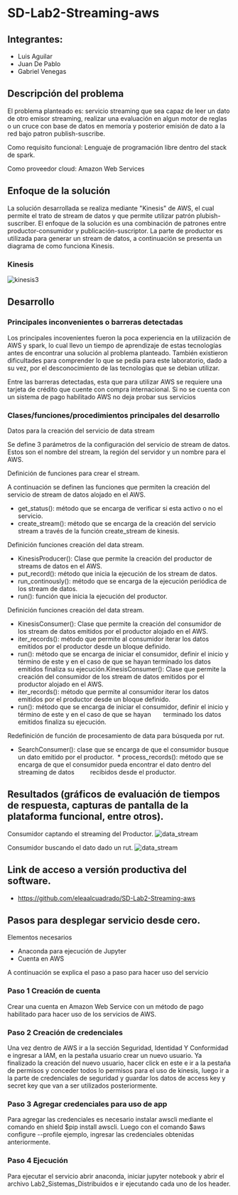 # SD-Lab2-Streaming-aws

## Integrantes:
* Luis Aguilar
* Juan De Pablo
* Gabriel Venegas

## Descripción del problema
  El problema planteado es: servicio streaming que sea capaz de leer un dato de otro emisor streaming, realizar una evaluación en algun motor de reglas o un cruce con base de datos en memoría y posterior emisión de dato a la red bajo patron publish-suscribe.
  
  Como requisito funcional: Lenguaje de programación libre dentro del stack de spark.
  
  Como proveedor cloud: Amazon Web Services
  
## Enfoque de la solución
La solución desarrollada se realiza mediante "Kinesis" de AWS, el cual permite el trato de stream de datos y que permite utilizar patrón plubish-suscriber.
El enfoque de la solución es una combinación de patrones entre productor-consumidor y publicación-suscriptor. La parte de productor es utilizada para generar un stream de datos, a continuación se presenta un diagrama de como funciona Kinesis.


### Kinesis
![kinesis3](https://user-images.githubusercontent.com/19898908/58143990-bfc71500-7c1a-11e9-9ed1-96deb24cc20f.PNG)

## Desarrollo

### Principales inconvenientes o barreras detectadas
Los principales incovenientes fueron la poca experiencia en la utilización de AWS y spark, lo cual llevo un tiempo de aprendizaje de estas tecnologías antes de encontrar una solución al problema planteado. También existieron dificultades para comprender lo que se pedía para este laboratorio, dado a su vez, por el desconocimiento de las tecnologías que se debian utilizar.

Entre las barreras detectadas, esta que para utilizar AWS se requiere una tarjeta de crédito que cuente con compra internacional. Si no se cuenta con un sistema de pago habilitado AWS no deja probar sus servicios
### Clases/funciones/procedimientos principales del desarrollo

Datos para la creación del servicio de data stream

Se define 3 parámetros de la configuración del servicio de stream de datos. Estos son el nombre del stream, la región del servidor y un nombre para el AWS.


Definición de funciones para crear el stream.

  A continuación se definen las funciones que permiten la creación del servicio de stream de datos alojado en el AWS.
 * get_status(): método que se encarga de verificar si esta activo o no el servicio.
 * create_stream(): método que se encarga de la creación del servicio stream a través de la función create_stream de kinesis.


 Definición funciones creación del data stream.
 
 * KinesisProducer(): Clase que permite la creación del productor de streams de datos en el AWS.
 * put_record(): método que inicia la ejecución de los stream de datos.
 * run_continously(): método que se encarga de la ejecución periódica de los stream de datos.
 * run(): función que inicia la ejecución del productor.

 Definición funciones creación del data stream.
 
  * KinesisConsumer(): Clase que permite la creación del consumidor de los stream de datos emitidos por el productor alojado     en el AWS.
  * iter_records(): método que permite al consumidor iterar los datos emitidos por el productor desde un bloque definido.
  * run(): método que se encarga de iniciar el consumidor, definir el inicio y término de este y en el caso de que se hayan       terminado los datos emitidos finaliza su ejecución.KinesisConsumer(): Clase que permite la creación del consumidor de los   	stream de datos emitidos por el productor alojado en el AWS.
  * iter_records(): método que permite al consumidor iterar los datos emitidos por el productor desde un bloque definido.
  * run(): método que se encarga de iniciar el consumidor, definir el inicio y término de este y en el caso de que se hayan       terminado los datos emitidos finaliza su ejecución.
  
  Redefinición de función de procesamiento de data para búsqueda por rut.
  
  * SearchConsumer(): clase que se encarga de que el consumidor busque un dato emitido por el productor.
  * process_records(): método que se encarga de que el consumidor pueda encontrar el dato dentro del streaming de datos         recibidos desde el productor.
 
## Resultados (gráficos de evaluación de tiempos de respuesta, capturas de pantalla de la plataforma funcional, entre otros).

Consumidor captando el streaming del Productor.
![data_stream](https://user-images.githubusercontent.com/28808828/58146570-b2168d00-7c24-11e9-98b4-afdb10676246.png)

Consumidor buscando el dato dado un rut.
![data_stream](https://user-images.githubusercontent.com/28808828/58146694-30732f00-7c25-11e9-90d1-7df9f57d2a39.png)

## Link de acceso a versión productiva del software.
* https://github.com/eleaalcuadrado/SD-Lab2-Streaming-aws

## Pasos para desplegar servicio desde cero.
Elementos necesarios
* Anaconda para ejecución de Jupyter
* Cuenta en AWS

A continuación se explica el paso a paso para hacer uso del servicio
### Paso 1 Creación de cuenta
Crear una cuenta en Amazon Web Service con un método de pago habilitado para hacer uso de los servicios de AWS.
### Paso 2 Creación de credenciales
Una vez dentro de AWS ir a la sección Seguridad, Identidad Y Conformidad e ingresar a IAM, en la pestaña usuario crear un nuevo usuario. Ya finalizado la creación del nuevo usuario, hacer click en este e ir a la pestaña de permisos y conceder todos lo permisos para el uso de kinesis, luego ir a la parte de credenciales de seguridad y guardar los datos de access key y secret key que van a ser utilizados posteriormente.
### Paso 3 Agregar credenciales para uso de app
Para agregar las credenciales es necesario instalar awscli mediante el comando en shield $pip install awscli.
Luego con el comando $aws configure --profile ejemplo, ingresar las credenciales obtenidas anteriormente.
### Paso 4 Ejecución
Para ejecutar el servicio abrir anaconda, iniciar jupyter notebook y abrir el archivo Lab2_Sistemas_Distribuidos e ir ejecutando cada uno de los header.
